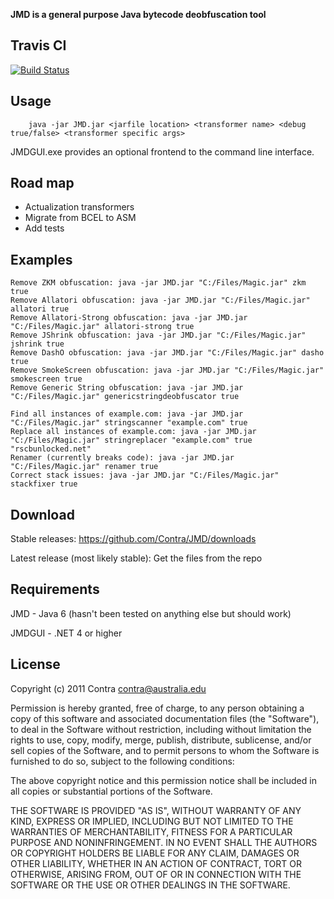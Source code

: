 **JMD is a general purpose Java bytecode deobfuscation tool**

## Travis CI
[![Build Status](https://travis-ci.org/contra/JMD.svg?branch=master)](https://travis-ci.org/contra/JMD)

## Usage

        java -jar JMD.jar <jarfile location> <transformer name> <debug true/false> <transformer specific args>

JMDGUI.exe provides an optional frontend to the command line interface.

## Road map
   * Actualization transformers
   * Migrate from BCEL to ASM
   * Add tests

## Examples

    Remove ZKM obfuscation: java -jar JMD.jar "C:/Files/Magic.jar" zkm true
    Remove Allatori obfuscation: java -jar JMD.jar "C:/Files/Magic.jar" allatori true
    Remove Allatori-Strong obfuscation: java -jar JMD.jar "C:/Files/Magic.jar" allatori-strong true
    Remove JShrink obfuscation: java -jar JMD.jar "C:/Files/Magic.jar" jshrink true
    Remove DashO obfuscation: java -jar JMD.jar "C:/Files/Magic.jar" dasho true
    Remove SmokeScreen obfuscation: java -jar JMD.jar "C:/Files/Magic.jar" smokescreen true
    Remove Generic String obfuscation: java -jar JMD.jar "C:/Files/Magic.jar" genericstringdeobfuscator true
        
    Find all instances of example.com: java -jar JMD.jar "C:/Files/Magic.jar" stringscanner "example.com" true
    Replace all instances of example.com: java -jar JMD.jar "C:/Files/Magic.jar" stringreplacer "example.com" true "rscbunlocked.net"
    Renamer (currently breaks code): java -jar JMD.jar "C:/Files/Magic.jar" renamer true
    Correct stack issues: java -jar JMD.jar "C:/Files/Magic.jar" stackfixer true

## Download

Stable releases: https://github.com/Contra/JMD/downloads

Latest release (most likely stable): Get the files from the repo

## Requirements

JMD - Java 6 (hasn't been tested on anything else but should work)

JMDGUI - .NET 4 or higher
        
## License

Copyright (c) 2011 Contra <contra@australia.edu>

Permission is hereby granted, free of charge, to any person obtaining
a copy of this software and associated documentation files (the
"Software"), to deal in the Software without restriction, including
without limitation the rights to use, copy, modify, merge, publish,
distribute, sublicense, and/or sell copies of the Software, and to
permit persons to whom the Software is furnished to do so, subject to
the following conditions:

The above copyright notice and this permission notice shall be
included in all copies or substantial portions of the Software.

THE SOFTWARE IS PROVIDED "AS IS", WITHOUT WARRANTY OF ANY KIND,
EXPRESS OR IMPLIED, INCLUDING BUT NOT LIMITED TO THE WARRANTIES OF
MERCHANTABILITY, FITNESS FOR A PARTICULAR PURPOSE AND
NONINFRINGEMENT. IN NO EVENT SHALL THE AUTHORS OR COPYRIGHT HOLDERS BE
LIABLE FOR ANY CLAIM, DAMAGES OR OTHER LIABILITY, WHETHER IN AN ACTION
OF CONTRACT, TORT OR OTHERWISE, ARISING FROM, OUT OF OR IN CONNECTION
WITH THE SOFTWARE OR THE USE OR OTHER DEALINGS IN THE SOFTWARE.

